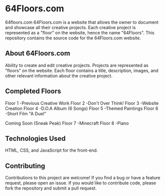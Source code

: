 # 64Floors.com
64floors.com
64Floors.com is a website that allows the owner to document and showcase all their creative projects. Each creative project is represented as a "floor" on the website, hence the name "64Floors". This repository contains the source code for the 64Floors.com website.

## About 64Floors.com
Ability to create and edit creative projects.
Projects are represented as "floors" on the website.
Each floor contains a title, description, images, and other relevant information about the creative project.

## Completed Floors
Floor 1 -Previous Creative Work
Floor 2 -Don't Over Think!
Floor 3 -Website Creation
Floor 4 -D.O.A Album (6 Songs)
Floor 5 -Themed Paintings
Floor 6 -Short Film "A Duel"

Coming Soon (Sneak Peak)
Floor 7 -Minecraft
Floor 8 -Piano

## Technologies Used
HTML, CSS, and JavaScript for the front-end.

## Contributing
Contributions to this project are welcome! If you find a bug or have a feature request, please open an issue. If you would like to contribute code, please fork the repository and submit a pull request.